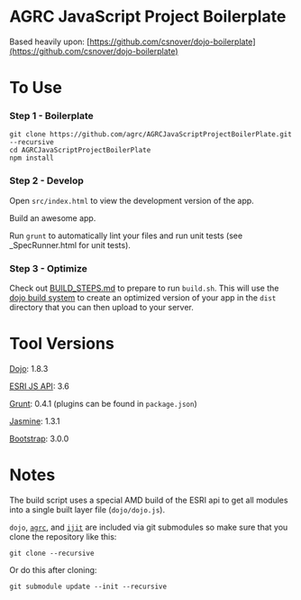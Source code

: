 AGRC JavaScript Project Boilerplate
===================================

Based heavily upon: [https://github.com/csnover/dojo-boilerplate](https://github.com/csnover/dojo-boilerplate)

To Use
======

### Step 1 - Boilerplate

```
git clone https://github.com/agrc/AGRCJavaScriptProjectBoilerPlate.git --recursive
cd AGRCJavaScriptProjectBoilerPlate
npm install
```

### Step 2 - Develop

Open `src/index.html` to view the development version of the app.

Build an awesome app.

Run `grunt` to automatically lint your files and run unit tests (see _SpecRunner.html for unit tests).

### Step 3 - Optimize

Check out [BUILD_STEPS.md](https://github.com/agrc/AGRCJavaScriptProjectBoilerPlate/blob/master/BUILD_STEPS.md) to prepare to run `build.sh`. This will use the [dojo build system](http://dojotoolkit.org/reference-guide/build/) to create an optimized version of your app in the `dist` directory that you can then upload to your server.

Tool Versions
============

[Dojo](http://dojotoolkit.org/): 1.8.3

[ESRI JS API](http://js.arcgis.com/): 3.6

[Grunt](http://gruntjs.com/): 0.4.1 (plugins can be found in `package.json`)

[Jasmine](http://pivotal.github.com/jasmine/): 1.3.1

[Bootstrap](http://getbootstrap.com/): 3.0.0

Notes
=====

The build script uses a special AMD build of the ESRI api to get all modules into a single built layer file (`dojo/dojo.js`).

`dojo`, [`agrc`](https://github.com/agrc/agrc.widgets), and [`ijit`](https://github.com/agrc/agrc-ijit) are included via git submodules so make sure that you clone the repository like this:

```
git clone --recursive
```

Or do this after cloning:

```
git submodule update --init --recursive
```